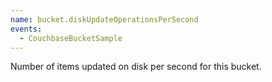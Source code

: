 ```yaml
---
name: bucket.diskUpdateOperationsPerSecond
events:
  - CouchbaseBucketSample
---
```


Number of items updated on disk per second for this bucket.